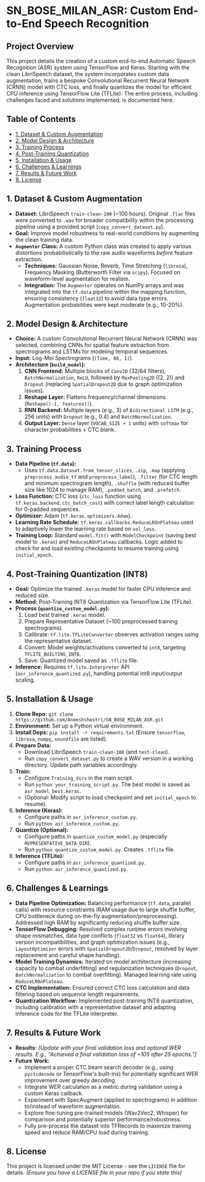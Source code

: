 # SN_BOSE_MILAN_ASR: Custom End-to-End Speech Recognition

## Project Overview

This project details the creation of a custom end-to-end Automatic Speech Recognition (ASR) system using TensorFlow and Keras. Starting with the clean LibriSpeech dataset, the system incorporates custom data augmentation, trains a bespoke Convolutional Recurrent Neural Network (CRNN) model with CTC loss, and finally quantizes the model for efficient CPU inference using TensorFlow Lite (TFLite). The entire process, including challenges faced and solutions implemented, is documented here.

## Table of Contents

* [1. Dataset & Custom Augmentation](#1-dataset--custom-augmentation)
* [2. Model Design & Architecture](#2-model-design--architecture)
* [3. Training Process](#3-training-process)
* [4. Post-Training Quantization](#4-post-training-quantization)
* [5. Installation & Usage](#5-installation--usage)
* [6. Challenges & Learnings](#6-challenges--learnings)
* [7. Results & Future Work](#7-results--future-work)
* [8. License](#8-license)

## 1. Dataset & Custom Augmentation

* **Dataset:** LibriSpeech `train-clean-100` (~100 hours). Original `.flac` files were converted to `.wav` for broader compatibility within the processing pipeline using a provided script (`copy_convert_dataset.py`).
* **Goal:** Improve model robustness to real-world conditions by augmenting the clean training data.
* **`Augmenter` Class:** A custom Python class was created to apply various distortions probabilistically to the raw audio waveforms *before* feature extraction.
    * **Techniques:** Gaussian Noise, Reverb, Time Stretching (`librosa`), Frequency Masking (Butterworth Filter via `scipy`). Focused on waveform-level augmentation for realism.
    * **Integration:** The `Augmenter` operates on NumPy arrays and was integrated into the `tf.data` pipeline within the mapping function, ensuring consistency (`float32`) to avoid data type errors. Augmentation probabilities were kept moderate (e.g., 10-20%).

## 2. Model Design & Architecture

* **Choice:** A custom Convolutional Recurrent Neural Network (CRNN) was selected, combining CNNs for spatial feature extraction from spectrograms and LSTMs for modeling temporal sequences.
* **Input:** Log-Mel Spectrograms (`(Time, 80, 1)`).
* **Architecture (`build_model`):**
    1.  **CNN Frontend:** Multiple blocks of `Conv2D` (32/64 filters), `BatchNormalization`, `ReLU`, followed by `MaxPooling2D` ((2, 2)) and `Dropout` (replacing `SpatialDropout2D` due to graph optimization issues).
    2.  **Reshape Layer:** Flattens frequency/channel dimensions (`Reshape((-1, features))`).
    3.  **RNN Backend:** Multiple layers (e.g., 3) of `Bidirectional LSTM` (e.g., 256 units) with `Dropout` (e.g., 0.4) and `BatchNormalization`.
    4.  **Output Layer:** `Dense` layer (`VOCAB_SIZE + 1` units) with `softmax` for character probabilities + CTC blank.

## 3. Training Process

* **Data Pipeline (`tf.data`):**
    * Uses `tf.data.Dataset.from_tensor_slices`, `.zip`, `.map` (applying `preprocess_audio_tf` and `preprocess_label`), `.filter` (for CTC length and minimum spectrogram length), `.shuffle` (with reduced buffer size like 1024 to manage RAM), `.padded_batch`, and `.prefetch`.
* **Loss Function:** CTC loss (`ctc_loss` function using `tf.keras.backend.ctc_batch_cost`) with correct label length calculation for 0-padded sequences.
* **Optimizer:** Adam (`tf.keras.optimizers.Adam`).
* **Learning Rate Schedule:** `tf.keras.callbacks.ReduceLROnPlateau` used to adaptively lower the learning rate based on `val_loss`.
* **Training Loop:** Standard `model.fit()` with `ModelCheckpoint` (saving best model to `.keras`) and `ReduceLROnPlateau` callbacks. Logic added to check for and load existing checkpoints to resume training using `initial_epoch`.

## 4. Post-Training Quantization (INT8)

* **Goal:** Optimize the trained `.keras` model for faster CPU inference and reduced size.
* **Method:** Post-Training INT8 Quantization via TensorFlow Lite (TFLite).
* **Process (`quantize_custom_model.py`):**
    1.  Load best trained `.keras` model.
    2.  Prepare Representative Dataset (~100 preprocessed training spectrograms).
    3.  Calibrate: `tf.lite.TFLiteConverter` observes activation ranges using the representative dataset.
    4.  Convert: Model weights/activations converted to `int8`, targeting `TFLITE_BUILTINS_INT8`.
    5.  Save: Quantized model saved as `.tflite` file.
* **Inference:** Requires `tf.lite.Interpreter` API (`asr_inference_quantized.py`), handling potential int8 input/output scaling.

## 5. Installation & Usage

1.  **Clone Repo:** `git clone https://github.com/Aneeshshastri/SN_BOSE_MILAN_ASR.git`
2.  **Environment:** Set up a Python virtual environment.
3.  **Install Deps:** `pip install -r requirements.txt` (Ensure `tensorflow`, `librosa`, `numpy`, `soundfile` are listed).
4.  **Prepare Data:**
    * Download LibriSpeech `train-clean-100` (and `test-clean`).
    * Run `copy_convert_dataset.py` to create a WAV version in a working directory. Update path variables accordingly.
5.  **Train:**
    * Configure `Training_dirs` in the main script.
    * Run `python your_training_script.py`. The best model is saved as `asr_model_best.keras`.
    * (Optional: Modify script to load checkpoint and set `initial_epoch` to resume).
6.  **Inference (Keras):**
    * Configure paths in `asr_inference_custom.py`.
    * Run `python asr_inference_custom.py`.
7.  **Quantize (Optional):**
    * Configure paths in `quantize_custom_model.py` (especially `REPRESENTATIVE_DATA_DIR`).
    * Run `python quantize_custom_model.py`. Creates `.tflite` file.
8.  **Inference (TFLite):**
    * Configure paths in `asr_inference_quantized.py`.
    * Run `python asr_inference_quantized.py`.

## 6. Challenges & Learnings

* **Data Pipeline Optimization:** Balancing performance (`tf.data`, parallel calls) with resource constraints (RAM usage due to large shuffle buffer, CPU bottleneck during on-the-fly augmentation/preprocessing). Addressed high RAM by significantly reducing shuffle buffer size.
* **TensorFlow Debugging:** Resolved complex runtime errors involving shape mismatches, data type conflicts (`float32` vs `float64`), library version incompatibilities, and graph optimization issues (e.g., `LayoutOptimizer` errors with `SpatialDropout2D`/`Dropout`, resolved by layer replacement and careful shape handling).
* **Model Training Dynamics:** Iterated on model architecture (increasing capacity to combat underfitting) and regularization techniques (`Dropout`, `BatchNormalization` to combat overfitting). Managed learning rate using `ReduceLROnPlateau`.
* **CTC Implementation:** Ensured correct CTC loss calculation and data filtering based on sequence length requirements.
* **Quantization Workflow:** Implemented post-training INT8 quantization, including calibration with a representative dataset and adapting inference code for the TFLite interpreter.

## 7. Results & Future Work

* **Results:** *[Update with your final validation loss and optional WER results. E.g., "Achieved a final validation loss of ~105 after 25 epochs."]*
* **Future Work:**
    * Implement a proper CTC beam search decoder (e.g., using `pyctcdecode` or TensorFlow's built-ins) for potentially significant WER improvement over greedy decoding.
    * Integrate WER calculation as a metric during validation using a custom Keras callback.
    * Experiment with SpecAugment (applied to spectrograms) in addition to/instead of waveform augmentation.
    * Explore fine-tuning pre-trained models (Wav2Vec2, Whisper) for comparison and potentially superior performance/robustness.
    * Fully pre-process the dataset into TFRecords to maximize training speed and reduce RAM/CPU load during training.

## 8. License

This project is licensed under the MIT License - see the `LICENSE` file for details. *(Ensure you have a LICENSE file in your repo if you state this)*
